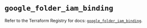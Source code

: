 # `google_folder_iam_binding`

Refer to the Terraform Registry for docs: [`google_folder_iam_binding`](https://registry.terraform.io/providers/hashicorp/google-beta/5.37.0/docs/resources/google_folder_iam_binding).
